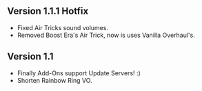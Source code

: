## Version 1.1.1 Hotfix
- Fixed Air Tricks sound volumes.
- Removed Boost Era's Air Trick, now is uses Vanilla Overhaul's.

## Version 1.1
- Finally Add-Ons support Update Servers! :)
- Shorten Rainbow Ring VO.
